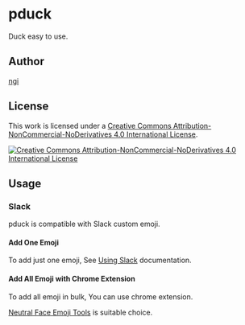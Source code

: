 # pduck
Duck easy to use.

## Author
[ngi](https://twitter.com/ngingingi)

## License

This work is licensed under a [Creative Commons Attribution-NonCommercial-NoDerivatives 4.0 International License](https://creativecommons.org/licenses/by-nc-nd/4.0/deed.en).

[![Creative Commons Attribution-NonCommercial-NoDerivatives 4.0 International License](https://i.creativecommons.org/l/by-nc-nd/4.0/88x31.png)](http://creativecommons.org/licenses/by-nc-nd/4.0/legalcode)

## Usage

### Slack

pduck is compatible with Slack custom emoji.

#### Add One Emoji

To add just one emoji, See [Using Slack](https://get.slack.help/hc/en-us/articles/206870177-Add-custom-emoji) documentation.


#### Add All Emoji with Chrome Extension

To add all emoji in bulk, You can use chrome extension.

[Neutral Face Emoji Tools](https://chrome.google.com/webstore/detail/neutral-face-emoji-tools/anchoacphlfbdomdlomnbbfhcmcdmjej/) is suitable choice.